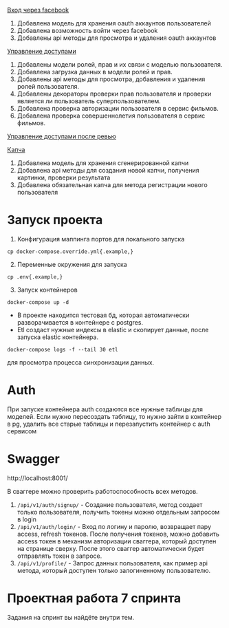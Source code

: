 [Вход через facebook](https://github.com/smdnv/Auth_sprint_2/pull/5)
1. Добавлена модель для хранения oauth аккаунтов пользователей
2. Добавлена возможность войти через facebook
3. Добавлены api методы для просмотра и удаления oauth аккаунтов

[Управление доступами](https://github.com/smdnv/Auth_sprint_2/pull/4)
1. Добавлены модели ролей, прав и их связи с моделью пользователя.
2. Добавлена загрузка данных в модели ролей и прав.
3. Добавлены api методы для просмотра, добавления и удаления ролей пользователя.
4. Добавлены декораторы проверки прав пользователя и проверки является ли пользователь суперпользователем.
5. Добавлена проверка авторизации пользователя в сервис фильмов.
6. Добавлена проверка совершеннолетия пользователя в сервис фильмов.

[Управление доступами после ревью](https://github.com/smdnv/Auth_sprint_2/pull/6)

[Капча](https://github.com/smdnv/Auth_sprint_2/pull/7)
1. Добавлена модель для хранения сгенерированной капчи
2. Добавлена api методы для создания новой капчи, получения картинки, проверки результата
3. Добавлена обязательная капча для метода регистрации нового пользователя

# Запуск проекта
1. Конфигурация маппинга портов для локального запуска
```
cp docker-compose.override.yml{.example,}
```
2. Переменные окружения для запуска
```
cp .env{.example,}
```
3. Запуск контейнеров
```
docker-compose up -d
```

* В проекте находится тестовая бд, которая автоматически разворачивается в контейнере с postgres.
* Etl создаст нужные индексы в elastic и скопирует данные, после запуска elastic контейнера.
```
docker-compose logs -f --tail 30 etl
```
для просмотра процесса синхронизации данных.


# Auth
При запуске контейнера auth создаются все нужные таблицы для моделей. Если нужно пересоздать таблицу, то нужно зайти в контейнер в pg, удалить все старые таблицы и перезапустить контейнер с auth сервисом

# Swagger
http://localhost:8001/

В сваггере можно проверить работоспособность всех методов.
1. `/api/v1/auth/signup/` - Создание пользователя, метод создает только пользователя, получить токены можно отдельным запросом в login
2. `/api/v1/auth/login/` - Вход по логину и паролю, возвращает пару access, refresh токенов. После получения токенов, можно добавить access токен в механизм авторизации сваггера, который доступен на странице сверху. После этого сваггер автоматически будет отправлять токен в запросе.
3. `/api/v1/profile/` - Запрос данных пользователя, как пример api метода, который доступен только залогиненному пользователю.


# Проектная работа 7 спринта

Задания на спринт вы найдёте внутри тем.
